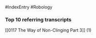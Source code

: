 #IndexEntry #Robology

### Top 10 referring transcripts
[[0117 The Way of Non-Clinging Part 3]] (1)


